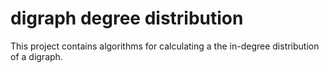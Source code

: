 # digraph degree distribution

This project contains algorithms for calculating a the in-degree distribution of a digraph.